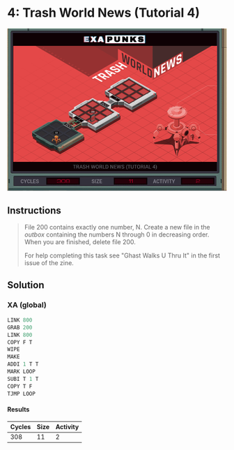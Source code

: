 # 4: Trash World News (Tutorial 4)

<div align="center"><img src="EXAPUNKS - TRASH WORLD NEWS (308, 11, 2, 2022-12-05-19-20-08).gif" /></div>

## Instructions
> File 200 contains exactly one number, N. Create a new file in the *outbox* containing the numbers N through 0 in decreasing order. When you are finished, delete file 200.
> 
> For help completing this task see "Ghast Walks U Thru It" in the first issue of the zine.

## Solution

### XA (global)
```asm
LINK 800
GRAB 200
LINK 800
COPY F T
WIPE
MAKE
ADDI 1 T T
MARK LOOP
SUBI T 1 T
COPY T F
TJMP LOOP
```

#### Results
| Cycles | Size | Activity |
|--------|------|----------|
| 308    | 11   | 2        |
